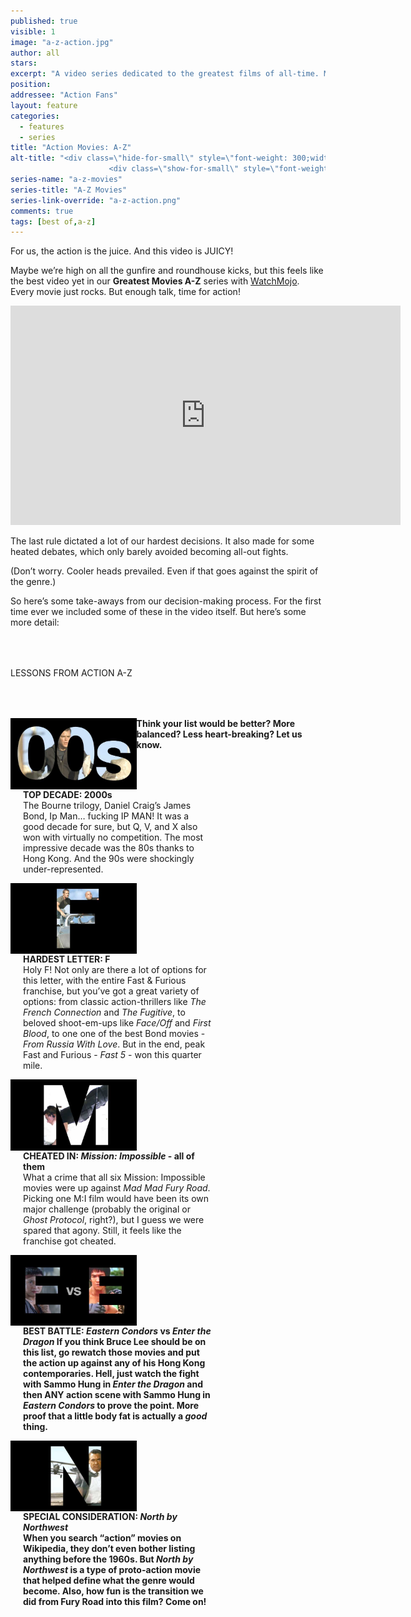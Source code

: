 ```yaml
---
published: true
visible: 1
image: "a-z-action.jpg"
author: all
stars: 
excerpt: "A video series dedicated to the greatest films of all-time. Made In partnership with our friends at WatchMojo."
position: 
addressee: "Action Fans"
layout: feature
categories: 
  - features
  - series
title: "Action Movies: A-Z"
alt-title: "<div class=\"hide-for-small\" style=\"font-weight: 300;width: 16rem;margin: -10rem auto 0 auto;font-family: Helvetica Neue;color: #fff;font-size: 1.5rem;padding-left: 2rem;text-align: center;\">The greatest movies of all time</div>
	                  <div class=\"show-for-small\" style=\"font-weight: 300;width: 10rem;margin: 3.5rem auto 0 auto;font-family: Helvetica Neue;color: #fff;font-size: 1rem;padding-left: 1rem;text-align: center;\">The greatest movies of all time</div>"
series-name: "a-z-movies"
series-title: "A-Z Movies"
series-link-override: "a-z-action.png"
comments: true
tags: [best of,a-z]
---
```

For us, the action is the juice. And this video is JUICY! 

Maybe we’re high on all the gunfire and roundhouse kicks, but this feels like the best video yet in our **Greatest Movies A-Z** series with [WatchMojo](https://www.youtube.com/channel/UCaWd5_7JhbQBe4dknZhsHJg). Every movie just rocks. But enough talk, time for action!

<div class="video-container"><iframe width="624" height="351" src="https://www.youtube.com/embed/tZSH0NASKRE?ecver=1" frameborder="0" allowfullscreen></iframe></div>

The last rule dictated a lot of our hardest decisions. It also made for some heated debates, which only barely avoided becoming all-out fights. 

(Don’t worry. Cooler heads prevailed. Even if that goes against the spirit of the genre.)

So here’s some take-aways from our decision-making process. For the first time ever we included some of these in the video itself. But here’s some more detail:

<p class="intro" style="margin-top:4rem">LESSONS FROM ACTION A-Z</p>

<div class="clearfix" style="margin-top:4rem;width:100%;">
	<div style="height:100%;float:left;width:40%;">
		<img style="vertical-align: top;display: inline-block;" src="/assets/img/features/inline/a-z-action/top-decade.jpg"> 
	</div>
	<p style="margin-top:0;float:left;width:60%;padding-left: 20px;">
		<strong>TOP DECADE: 2000s</strong><br />
		The Bourne trilogy, Daniel Craig’s James Bond, Ip Man… fucking IP MAN! It was a good decade for sure, but Q, V, and X also won with virtually no competition. The most impressive decade was the 80s thanks to Hong Kong. And the 90s were shockingly under-represented.  
      </p>
</div>

<div class="clearfix"  style="margin-top:4rem;width:100%;">
	<div style="height:100%;float:left;width:40%;">
		<img style="vertical-align: top;display: inline-block;" src="/assets/img/features/inline/a-z-action/hardest-letter.jpg"> 
	</div>
	<p style="margin-top:0;float:left;width:60%;padding-left: 20px;">
		<strong>HARDEST LETTER: F</strong><br />
	      Holy F! Not only are there a lot of options for this letter, with the entire Fast &amp; Furious franchise, but you’ve got a great variety of options: from classic action-thrillers like <em>The French Connection</em> and <em>The Fugitive</em>, to beloved shoot-em-ups like <em>Face/Off</em> and <em>First Blood</em>, to one one of the best Bond movies - <em>From Russia With Love</em>. But in the end, peak Fast and Furious - <em>Fast 5</em> - won this quarter mile.
	</p>
</div>

<div class="clearfix"  style="margin-top:4rem;width:100%;">
	<div style="height:100%;float:left;width:40%;">
		<img style="vertical-align: top;display: inline-block;" src="/assets/img/features/inline/a-z-action/cheated-out.jpg"> 
	</div>
	<p style="margin-top:0;float:left;width:60%;padding-left: 20px;">
		<strong>CHEATED IN: <em>Mission: Impossible</em> - all of them</strong><br />
		What a crime that all six Mission: Impossible movies were up against <em>Mad Mad Fury Road</em>. Picking one M:I film would have been its own major challenge (probably the original or <em>Ghost Protocol</em>, right?), but I guess we were spared that agony. Still, it feels like the franchise got cheated. 
	</p>
</div>

<div class="clearfix" style="margin-top:4rem;width:100%;">
	<div style="height:100%;float:left;width:40%;">
		<img style="vertical-align: top;display: inline-block;" src="/assets/img/features/inline/a-z-action/best-battle.jpg"> 
	</div>
	<p style="margin-top:0;float:left;width:60%;padding-left: 20px;">
		<strong>BEST BATTLE: <em>Eastern Condors</em> <strong>vs</strong> <em>Enter the Dragon</em>
	If you think Bruce Lee should be on this list, go rewatch those movies and put the action up against any of his Hong Kong contemporaries. Hell, just watch the fight with Sammo Hung in <em>Enter the Dragon</em> and then ANY action scene with Sammo Hung in <em>Eastern Condors</em> to prove the point. More proof that a little body fat is actually a <em>good</em> thing.
	</p>
</div>

<div class="clearfix"  style="margin:4rem 0;width:100%;">
	<div style="height:100%;float:left;width:40%;">
		<img style="vertical-align: top;display: inline-block;" src="/assets/img/features/inline/a-z-action/special-consideration.jpg"> 
	</div>
	<p style="margin-top:0;float:left;width:60%;padding-left: 20px;">
		<strong>SPECIAL CONSIDERATION: <em>North by Northwest</em></strong><br />
	     When you search “action” movies on Wikipedia, they don’t even bother listing anything before the 1960s. But <em>North by Northwest</em> is a type of proto-action movie that helped define what the genre would become. Also, how fun is the transition we did from Fury Road into this film? Come on! 
	</p>
</div>

Think your list would be better? More balanced? Less heart-breaking? Let us know.